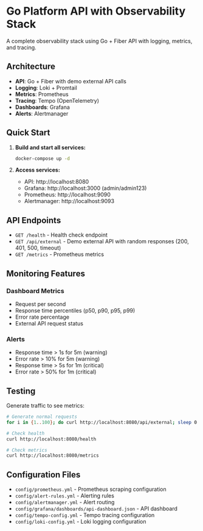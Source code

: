 # Go Platform API with Observability Stack

A complete observability stack using Go + Fiber API with logging, metrics, and tracing.

## Architecture

- **API**: Go + Fiber with demo external API calls
- **Logging**: Loki + Promtail 
- **Metrics**: Prometheus
- **Tracing**: Tempo (OpenTelemetry)
- **Dashboards**: Grafana
- **Alerts**: Alertmanager

## Quick Start

1. **Build and start all services:**
   ```bash
   docker-compose up -d
   ```

2. **Access services:**
   - API: http://localhost:8080
   - Grafana: http://localhost:3000 (admin/admin123)
   - Prometheus: http://localhost:9090
   - Alertmanager: http://localhost:9093

## API Endpoints

- `GET /health` - Health check endpoint
- `GET /api/external` - Demo external API with random responses (200, 401, 500, timeout)
- `GET /metrics` - Prometheus metrics

## Monitoring Features

### Dashboard Metrics
- Request per second
- Response time percentiles (p50, p90, p95, p99)
- Error rate percentage
- External API request status

### Alerts
- Response time > 1s for 5m (warning)
- Error rate > 10% for 5m (warning)
- Response time > 5s for 1m (critical)
- Error rate > 50% for 1m (critical)

## Testing

Generate traffic to see metrics:
```bash
# Generate normal requests
for i in {1..100}; do curl http://localhost:8080/api/external; sleep 0.1; done

# Check health
curl http://localhost:8080/health

# Check metrics
curl http://localhost:8080/metrics
```

## Configuration Files

- `config/prometheus.yml` - Prometheus scraping configuration
- `config/alert-rules.yml` - Alerting rules
- `config/alertmanager.yml` - Alert routing
- `config/grafana/dashboards/api-dashboard.json` - API dashboard
- `config/tempo-config.yml` - Tempo tracing configuration
- `config/loki-config.yml` - Loki logging configuration